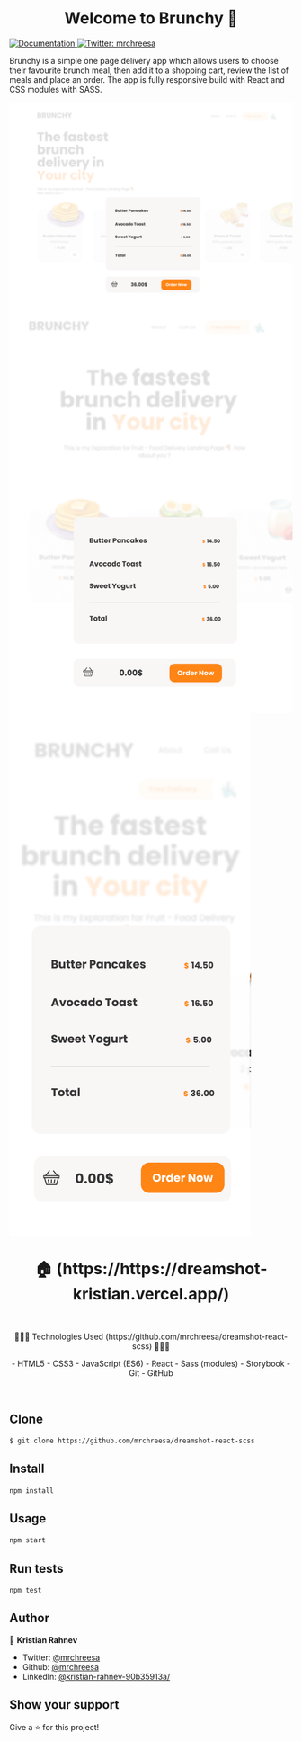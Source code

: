 <h1 align="center">Welcome to Brunchy 👋</h1>
<p>
  <a href="https://github.com/mrchreesa/dreamshot-react-scss" target="_blank">
    <img alt="Documentation" src="https://img.shields.io/badge/documentation-yes-brightgreen.svg" />
  </a>
  <a href="https://twitter.com/mrchreesa" target="_blank">
    <img alt="Twitter: mrchreesa" src="https://img.shields.io/twitter/follow/mrchreesa.svg?style=social" />
  </a>
</p>

Brunchy is a simple one page delivery app which allows users to choose their favourite brunch meal, then add it to a shopping cart, review the list of meals and place an order.
The app is fully responsive build with React and CSS modules with SASS.

<img align="center" src="./images/Brunchy/Desktop-1.png" alt="preview" />
<img align="center" src="./images/Brunchy/Tablet-1.png" alt="preview" />
<img align="center" src="./images/Brunchy/Phone-1.png" alt="preview" />

<h1 align="center"> 🏠 (https://https://dreamshot-kristian.vercel.app/) </h1>
</br>
<p align="center">
 🔶🔶🔶 Technologies Used (https://github.com/mrchreesa/dreamshot-react-scss) 🔶🔶🔶
 </p>
<p align="center">
- HTML5
- CSS3
- JavaScript (ES6)
- React
- Sass (modules)
- Storybook
- Git
- GitHub
</p>

</br>

## Clone

```sh
$ git clone https://github.com/mrchreesa/dreamshot-react-scss
```

## Install

```sh
npm install
```

## Usage

```sh
npm start
```

## Run tests

```sh
npm test
```

## Author

👤 **Kristian Rahnev**

- Twitter: [@mrchreesa](https://twitter.com/mrchreesa)
- Github: [@mrchreesa](https://github.com/mrchreesa)
- LinkedIn: [@kristian-rahnev-90b35913a/](https://linkedin.com/in/kristian-rahnev-90b35913a/)

## Show your support

Give a ⭐️ for this project!
